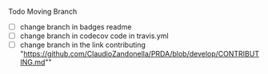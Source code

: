 Todo Moving Branch

- [ ] change branch in badges readme
- [ ] change branch in codecov code in travis.yml
- [ ] change branch in the link contributing "https://github.com/ClaudioZandonella/PRDA/blob/develop/CONTRIBUTING.md""
